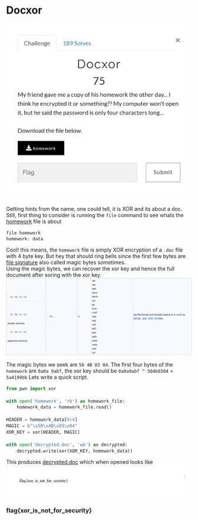# Docxor

![](Capture.PNG)

Getting hints from the name, one could tell, it is XOR and its about a doc.  
Still, first thing to consider is running the `file` command to see whats the [homework](homework) file is about
```
file homework
homework: data
```
Cool! this means, the `homework` file is simply XOR encryption of a `.doc` file with 4 byte key. But hey that should ring bells since the first few bytes are [file signature](https://en.wikipedia.org/wiki/List_of_file_signatures) also called magic bytes sometimes.  
Using the magic bytes, we can recover the xor key and hence the full document after xoring with the xor key.  
![](magic.PNG)

The magic bytes we seek are `50 4B 03 04`.
The first four bytes of the `homework` are `0a0a 9abf`, the xor key should be `0a0a9abf ^ 504b0304` = `5a4199bb` 
Lets write a quick script.  
```python
from pwn import xor

with open('homework', 'rb') as homework_file:
    homework_data = homework_file.read()

HEADER = homework_data[0:4]
MAGIC = b"\x50\x4B\x03\x04"
XOR_KEY = xor(HEADER, MAGIC)

with open('decrypted.doc', 'wb') as decrypted:
    decrypted.write(xor(XOR_KEY, homework_data))
```

This produces [decrypted.doc](decrypted.doc) which when opened looks like
![](doc_contents.PNG)

### flag{xor_is_not_for_security}
